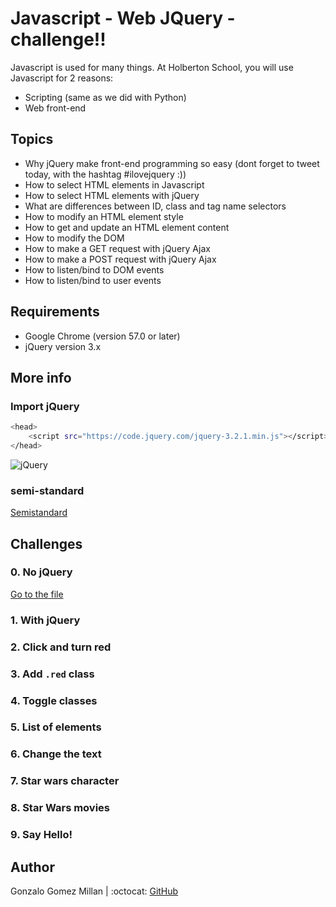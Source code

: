 # Javascript - Web JQuery - challenge!!
Javascript is used for many things. At Holberton School, you will use Javascript for 2 reasons:
- Scripting (same as we did with Python)
- Web front-end

## Topics
* Why jQuery make front-end programming so easy (dont forget to tweet today, with the hashtag #ilovejquery :))
* How to select HTML elements in Javascript
* How to select HTML elements with jQuery
* What are differences between ID, class and tag name selectors
* How to modify an HTML element style
* How to get and update an HTML element content
* How to modify the DOM
* How to make a GET request with jQuery Ajax
* How to make a POST request with jQuery Ajax
* How to listen/bind to DOM events
* How to listen/bind to user events

## Requirements
* Google Chrome (version 57.0 or later)
* jQuery version 3.x

## More info

### Import jQuery
```bash wrap
<head>
    <script src="https://code.jquery.com/jquery-3.2.1.min.js"></script>
</head>
```

![jQuery](/assets/1f1ihd.jpg)

### semi-standard
[Semistandard](https://intranet.hbtn.io/rltoken/FuXjfOYe18hUXCDoyMxBSg)

## Challenges

### 0. No jQuery
[Go to the file](https://htmlpreview.github.io/?https://github.com/gogomillan/holbertonschool-higher_level_programming/blob/master/0x15-javascript-web_jquery/0-main.html)

### 1. With jQuery

### 2. Click and turn red

### 3. Add `.red` class

### 4. Toggle classes

### 5. List of elements

### 6. Change the text

### 7. Star wars character

### 8. Star Wars movies

### 9. Say Hello!

## Author
Gonzalo Gomez Millan | :octocat: [GitHub](https://github.com/gogomillan)
